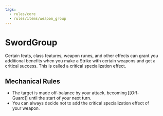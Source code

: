 ```yaml
---
tags:
  - rules/core
  - rules/items/weapon_group
---
```

# SwordGroup

Certain feats, class features, weapon runes, and other effects can grant you additional benefits when you make a Strike with certain weapons and get a critical success. This is called a critical specialization effect.

## Mechanical Rules
  
- The target is made off-balance by your attack, becoming [[Off-Guard]] until the start of your next turn.
- You can always decide not to add the critical specialization effect of your weapon.  